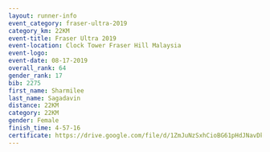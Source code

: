 ```yaml
---
layout: runner-info 
event_category: fraser-ultra-2019 
category_km: 22KM 
event-title: Fraser Ultra 2019 
event-location: Clock Tower Fraser Hill Malaysia 
event-logo: 
event-date: 08-17-2019 
overall_rank: 64
gender_rank: 17
bib: 2275
first_name: Sharmilee
last_name: Sagadavin
distance: 22KM
category: 22KM
gender: Female
finish_time: 4-57-16
certificate: https://drive.google.com/file/d/1ZmJuNzSxhCioBG61pHdJNavDkUP0t7Qe/view?usp=sharing
---
```


